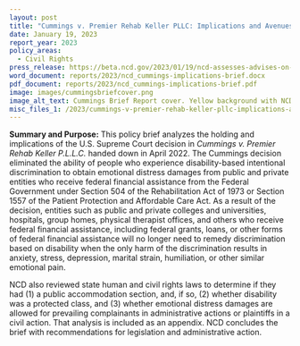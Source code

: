 ```yaml
---
layout: post
title: "Cummings v. Premier Rehab Keller PLLC: Implications and Avenues for Reform"
date: January 19, 2023
report_year: 2023
policy_areas:
  - Civil Rights
press_release: https://beta.ncd.gov/2023/01/19/ncd-assesses-advises-on-impact-of-supreme-court-cummings-decision/
word_document: reports/2023/ncd_cummings-implications-brief.docx
pdf_document: reports/2023/ncd_cummings-implications-brief.pdf
image: images/cummingsbriefcover.png
image_alt_text: Cummings Brief Report cover. Yellow background with NCD seal.
misc_files_1: /2023/cummings-v-premier-rehab-keller-pllc-implications-and-avenues-for-reform/state-laws-for-compensatory-damages9.23.docx
---
```

**Summary and Purpose:** This policy brief analyzes the holding and implications of the U.S. Supreme Court decision in *Cummings v. Premier Rehab Keller P.L.L.C.* handed down in April 2022. The Cummings decision eliminated the ability of people who experience disability-based intentional discrimination to obtain emotional distress damages from public and private entities who receive federal financial assistance from the Federal Government under Section 504 of the Rehabilitation Act of 1973 or Section 1557 of the Patient Protection and Affordable Care Act. As a result of the decision, entities such as public and private colleges and universities, hospitals, group homes, physical therapist offices, and others who receive federal financial assistance, including federal grants, loans, or other forms of federal financial assistance will no longer need to remedy discrimination based on disability when the only harm of the discrimination results in anxiety, stress, depression, marital strain, humiliation, or other similar emotional pain.

NCD also reviewed state human and civil rights laws to determine if they had (1) a public accommodation section, and, if so, (2) whether disability was a protected class, and (3) whether emotional distress damages are allowed for prevailing complainants in administrative actions or plaintiffs in a civil action. That analysis is included as an appendix. NCD concludes the brief with recommendations for legislation and administrative action.